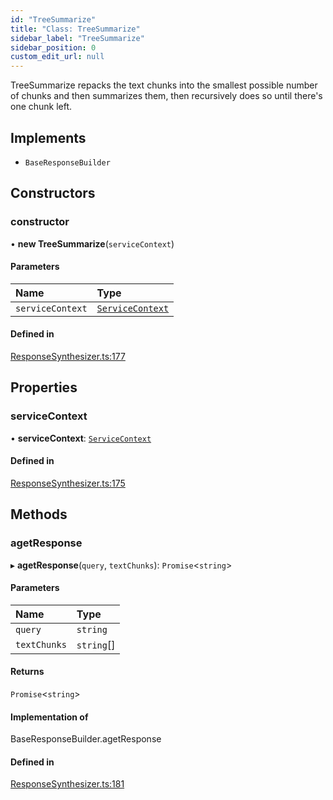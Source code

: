 ```yaml
---
id: "TreeSummarize"
title: "Class: TreeSummarize"
sidebar_label: "TreeSummarize"
sidebar_position: 0
custom_edit_url: null
---
```


TreeSummarize repacks the text chunks into the smallest possible number of chunks and then summarizes them, then recursively does so until there's one chunk left.

## Implements

- `BaseResponseBuilder`

## Constructors

### constructor

• **new TreeSummarize**(`serviceContext`)

#### Parameters

| Name | Type |
| :------ | :------ |
| `serviceContext` | [`ServiceContext`](../interfaces/ServiceContext.md) |

#### Defined in

[ResponseSynthesizer.ts:177](https://github.com/run-llama/llamascript/blob/6ea89db/packages/core/src/ResponseSynthesizer.ts#L177)

## Properties

### serviceContext

• **serviceContext**: [`ServiceContext`](../interfaces/ServiceContext.md)

#### Defined in

[ResponseSynthesizer.ts:175](https://github.com/run-llama/llamascript/blob/6ea89db/packages/core/src/ResponseSynthesizer.ts#L175)

## Methods

### agetResponse

▸ **agetResponse**(`query`, `textChunks`): `Promise`<`string`\>

#### Parameters

| Name | Type |
| :------ | :------ |
| `query` | `string` |
| `textChunks` | `string`[] |

#### Returns

`Promise`<`string`\>

#### Implementation of

BaseResponseBuilder.agetResponse

#### Defined in

[ResponseSynthesizer.ts:181](https://github.com/run-llama/llamascript/blob/6ea89db/packages/core/src/ResponseSynthesizer.ts#L181)
